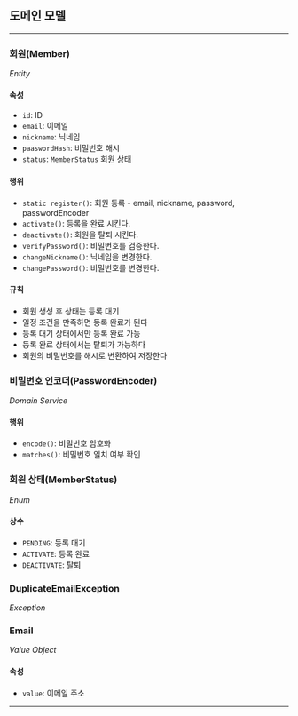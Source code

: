 ## 도메인 모델

---
### 회원(Member)
_Entity_
#### 속성
- `id`: ID
- `email`: 이메일
- `nickname`: 닉네임
- `paaswordHash`: 비밀번호 해시
- `status`: `MemberStatus` 회원 상태
#### 행위
- `static register()`: 회원 등록 - email, nickname, password, passwordEncoder
- `activate()`: 등록을 완료 시킨다.
- `deactivate()`: 회원을 탈퇴 시킨다.
- `verifyPassword()`: 비밀번호를 검증한다.
- `changeNickname()`: 닉네임을 변경한다.
- `changePassword()`: 비밀번호를 변경한다.
#### 규칙
- 회원 생성 후 상태는 등록 대기
- 일정 조건을 만족하면 등록 완료가 된다
- 등록 대기 상태에서만 등록 완료 가능
- 등록 완료 상태에서는 탈퇴가 가능하다
- 회원의 비밀번호를 해시로 변환하여 저장한다

### 비밀번호 인코더(PasswordEncoder)
_Domain Service_
#### 행위
- `encode()`: 비밀번호 암호화
- `matches()`: 비밀번호 일치 여부 확인

### 회원 상태(MemberStatus)
_Enum_
#### 상수
- `PENDING`: 등록 대기
- `ACTIVATE`: 등록 완료
- `DEACTIVATE`: 탈퇴

### DuplicateEmailException
_Exception_

### Email
_Value Object_
#### 속성
- `value`: 이메일 주소

---
